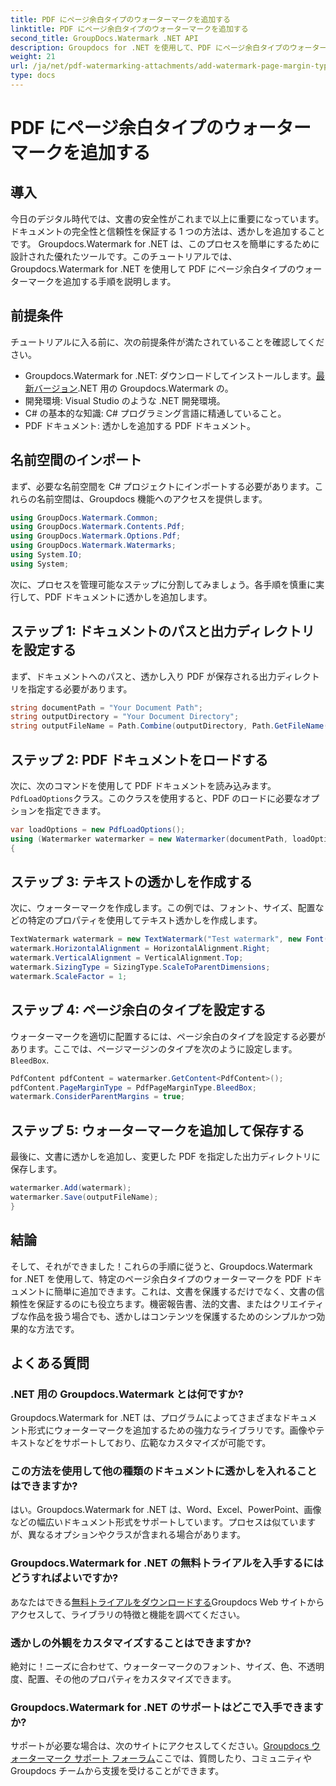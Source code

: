 ```yaml
---
title: PDF にページ余白タイプのウォーターマークを追加する
linktitle: PDF にページ余白タイプのウォーターマークを追加する
second_title: GroupDocs.Watermark .NET API
description: Groupdocs for .NET を使用して、PDF にページ余白タイプのウォーターマークを追加する方法を説明します。書類を簡単に保護します。
weight: 21
url: /ja/net/pdf-watermarking-attachments/add-watermark-page-margin-type-pdf/
type: docs
---
```

# PDF にページ余白タイプのウォーターマークを追加する

## 導入
今日のデジタル時代では、文書の安全性がこれまで以上に重要になっています。ドキュメントの完全性と信頼性を保証する 1 つの方法は、透かしを追加することです。 Groupdocs.Watermark for .NET は、このプロセスを簡単にするために設計された優れたツールです。このチュートリアルでは、Groupdocs.Watermark for .NET を使用して PDF にページ余白タイプのウォーターマークを追加する手順を説明します。
## 前提条件
チュートリアルに入る前に、次の前提条件が満たされていることを確認してください。
-  Groupdocs.Watermark for .NET: ダウンロードしてインストールします。[最新バージョン](https://releases.groupdocs.com/Watermark/net/).NET 用の Groupdocs.Watermark の。
- 開発環境: Visual Studio のような .NET 開発環境。
- C# の基本的な知識: C# プログラミング言語に精通していること。
- PDF ドキュメント: 透かしを追加する PDF ドキュメント。
## 名前空間のインポート
まず、必要な名前空間を C# プロジェクトにインポートする必要があります。これらの名前空間は、Groupdocs 機能へのアクセスを提供します。
```csharp
using GroupDocs.Watermark.Common;
using GroupDocs.Watermark.Contents.Pdf;
using GroupDocs.Watermark.Options.Pdf;
using GroupDocs.Watermark.Watermarks;
using System.IO;
using System;
```
次に、プロセスを管理可能なステップに分割してみましょう。各手順を慎重に実行して、PDF ドキュメントに透かしを追加します。
## ステップ 1: ドキュメントのパスと出力ディレクトリを設定する
まず、ドキュメントへのパスと、透かし入り PDF が保存される出力ディレクトリを指定する必要があります。
```csharp
string documentPath = "Your Document Path";
string outputDirectory = "Your Document Directory";
string outputFileName = Path.Combine(outputDirectory, Path.GetFileName(documentPath));
```
## ステップ 2: PDF ドキュメントをロードする
次に、次のコマンドを使用して PDF ドキュメントを読み込みます。`PdfLoadOptions`クラス。このクラスを使用すると、PDF のロードに必要なオプションを指定できます。
```csharp
var loadOptions = new PdfLoadOptions();
using (Watermarker watermarker = new Watermarker(documentPath, loadOptions))
{
```
## ステップ 3: テキストの透かしを作成する
次に、ウォーターマークを作成します。この例では、フォント、サイズ、配置などの特定のプロパティを使用してテキスト透かしを作成します。
```csharp
TextWatermark watermark = new TextWatermark("Test watermark", new Font("Arial", 42));
watermark.HorizontalAlignment = HorizontalAlignment.Right;
watermark.VerticalAlignment = VerticalAlignment.Top;
watermark.SizingType = SizingType.ScaleToParentDimensions;
watermark.ScaleFactor = 1;
```
## ステップ 4: ページ余白のタイプを設定する
ウォーターマークを適切に配置するには、ページ余白のタイプを設定する必要があります。ここでは、ページマージンのタイプを次のように設定します。`BleedBox`.
```csharp
PdfContent pdfContent = watermarker.GetContent<PdfContent>();
pdfContent.PageMarginType = PdfPageMarginType.BleedBox;
watermark.ConsiderParentMargins = true;
```
## ステップ 5: ウォーターマークを追加して保存する
最後に、文書に透かしを追加し、変更した PDF を指定した出力ディレクトリに保存します。
```csharp
watermarker.Add(watermark);
watermarker.Save(outputFileName);
}
```
## 結論
そして、それができました！これらの手順に従うと、Groupdocs.Watermark for .NET を使用して、特定のページ余白タイプのウォーターマークを PDF ドキュメントに簡単に追加できます。これは、文書を保護するだけでなく、文書の信頼性を保証するのにも役立ちます。機密報告書、法的文書、またはクリエイティブな作品を扱う場合でも、透かしはコンテンツを保護するためのシンプルかつ効果的な方法です。
## よくある質問
### .NET 用の Groupdocs.Watermark とは何ですか?
Groupdocs.Watermark for .NET は、プログラムによってさまざまなドキュメント形式にウォーターマークを追加するための強力なライブラリです。画像やテキストなどをサポートしており、広範なカスタマイズが可能です。
### この方法を使用して他の種類のドキュメントに透かしを入れることはできますか?
はい。Groupdocs.Watermark for .NET は、Word、Excel、PowerPoint、画像などの幅広いドキュメント形式をサポートしています。プロセスは似ていますが、異なるオプションやクラスが含まれる場合があります。
### Groupdocs.Watermark for .NET の無料トライアルを入手するにはどうすればよいですか?
あなたはできる[無料トライアルをダウンロードする](https://releases.groupdocs.com/)Groupdocs Web サイトからアクセスして、ライブラリの特徴と機能を調べてください。
### 透かしの外観をカスタマイズすることはできますか?
絶対に！ニーズに合わせて、ウォーターマークのフォント、サイズ、色、不透明度、配置、その他のプロパティをカスタマイズできます。
### Groupdocs.Watermark for .NET のサポートはどこで入手できますか?
サポートが必要な場合は、次のサイトにアクセスしてください。[Groupdocs ウォーターマーク サポート フォーラム](https://forum.groupdocs.com/c/watermark/19)ここでは、質問したり、コミュニティや Groupdocs チームから支援を受けることができます。